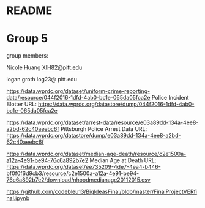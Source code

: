 # README

# Group 5
group members:

Nicole Huang  XIH82@pitt.edu

logan groth log23@ pitt.edu





https://data.wprdc.org/dataset/uniform-crime-reporting-data/resource/044f2016-1dfd-4ab0-bc1e-065da05fca2e  Police Incident Blotter 
URL: https://data.wprdc.org/datastore/dump/044f2016-1dfd-4ab0-bc1e-065da05fca2e

https://data.wprdc.org/dataset/arrest-data/resource/e03a89dd-134a-4ee8-a2bd-62c40aeebc6f  Pittsburgh Police Arrest Data
URL: https://data.wprdc.org/datastore/dump/e03a89dd-134a-4ee8-a2bd-62c40aeebc6f

https://data.wprdc.org/dataset/median-age-death/resource/c2e1500a-a12a-4e91-be94-76c6a892b7e2 Median Age at Death
URL: https://data.wprdc.org/dataset/ee735209-4de7-4ea4-b446-bf0f0f6d9cb3/resource/c2e1500a-a12a-4e91-be94-76c6a892b7e2/download/nhoodmedianage20112015.csv


https://github.com/codebleu13/BigIdeasFinal/blob/master/FinalProjectVERfinal.ipynb
